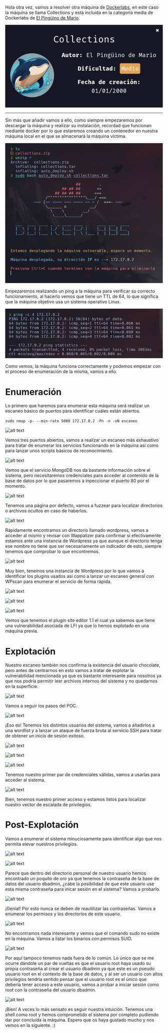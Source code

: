 
Hola otra vez, vamos a resolver otra máquina de [Dockerlabs](https://dockerlabs.es/#/), en este caso la máquina se llama Collections y está incluida en la categoría media de Dockerlabs de [El Pingüino de Mario](https://www.youtube.com/channel/UCGLfzfKRUsV6BzkrF1kJGsg).

![alt text](images/image.png)

---------------------------------------------------------------------------------------------------------------------------------------------------

Sin más que añadir vamos a ello, como siempre empezaremos por descargar la máquina y realizar su instalación, recordad que funcionan mediante docker por lo que estaremos creando un contenedor en nuestra máquina local en el que se almacenará la máquina víctima.

![alt text](images/image-1.png)

Empezaremos realizando un ping a la máquina para verificar su correcto funcionamiento, al hacerlo vemos que tiene un TTL de 64, lo que significa que la máquina objetivo usa un sistema operativo Linux.

![alt text](images/image-2.png)

Como vemos, la máquina funciona correctamente y podemos empezar con el proceso de enumeración de la misma, vamos a ello.

# Enumeración

Lo primero que haremos para enumerar esta máquina será realizar un escaneo básico de puertos para identificar cuáles están abiertos.

```sudo nmap -p- --min-rate 5000 172.17.0.2 -Pn -n -oN escaneo```

![alt text](images/image-3.png)

Vemos tres puertos abiertos, vamos a realizar un escaneo más exhaustivo para tratar de enumerar los servicios funcionando en la máquina así como para lanzar unos scripts básicos de reconocimiento.

![alt text](images/image-4.png)

Vemos que el servicio MongoDB nos da bastante información sobre el sistema, pero necesitaremos credenciales para acceder al contenido de la base de datos por lo que pasaremos a inpeccionar el puerto 80 por el momento.

![alt text](images/image-5.png)

Tenemos una página por defecto, vamos a fuzzear para localizar directorios o archivos ocultos en caso de haberlos.

![alt text](images/image-6.png)

Rápidamente encontramos un directorio llamado wordpress, vamos a acceder al mismo y revisar con Wappalizer para confirmar si efectivamente estamos ante una instancia de Wordpress ya que aunque el directorio tenga ese nombre no tiene que ser necesariamente un indicador de esto, siempre tenemos que comprobar lo que encontremos.

![alt text](images/image-7.png)

Muy bien, tenemos una instancia de Wordpress por lo que vamos a identificar los plugins usados así como a lanzar un escaneo general con WPscan para enumerar el servicio de forma rápida.

![alt text](images/image-8.png)

![alt text](images/image-9.png)

![alt text](images/image-10.png)

Vemos que tenemos el plugin site editor 1.1 el cual ya sabemos que tiene una vulnerabilidad asociada de LFI ya que lo hemos explotado en una máquina previa. 

# Explotación

Nuestro escaneo también nos confirma la existencia del usuario chocolate, pero antes de centrarnos en esto vamos a tratar de explotar la vulnerabilidad mencionada ya que es bastante interesante para nosotros ya que nos podría permitir leer archivos internos del sistema y no quedarnos en la superficie.

![alt text](images/image-11.png)

Vamos a seguir los pasos del POC.

![alt text](images/image-12.png)

¡Eso es! Tenemos los distintos usuarios del sistema, vamos a añadirlos a una wordlist y a lanzar un ataque de fuerza bruta al servicio SSH para tratar de obtener un inicio de sesión exitoso.

![alt text](images/image-13.png)

![alt text](images/image-14.png)

![alt text](images/image-15.png)

Tenemos nuestro primer par de credenciales válidas, vamos a usarlas para acceder al sistema.

![alt text](images/image-16.png)

Bien, tenemos nuestro primer acceso y estamos listos para localizar nuestro vector de escalada de privilegios.

# Post-Explotación

Vamos a enumerar el sistema minuciosamente para identificar algo que nos permita elevar nuestros privilegios.

![alt text](images/image-17.png)

![alt text](images/image-18.png)

Parece que dentro del directorio personal de nuestro usuario hemos encontrado un poquito de oro ya que tenemos la contraseña de la base de datos del usuario dbadmin, ¿cabe la posibilidad de que este usuario use esta misma contraseña para inicar sesión en el sistema? Vamos a probarlo.

![alt text](images/image-19.png)

¡Genial! Por esto nunca se deben de reautilizar las contraseñas. Vamos a enumerar los permisos y los directorios de este usuario.

![alt text](images/image-20.png)

No encontramos nada interesante y vemos que el comando sudo no existe en la máquina. Vamos a listar los binarios con permisos SUID.

![alt text](images/image-21.png)

Por aquí tampoco tenemos nada fuera de lo común. Lo único que se me ocurre dándole un par de vueltas es que el usuario root haya usado su propia contraseña al crear el usuario dbadmin ya que este es un pseudo usuario root en el contexto de la base de datos, y al ser un usuario con altos privilegios tendría sentido pensar que el usuario root es el único que debería tener acceso a este usuario, vamos a probar a iniciar sesión como root con la contraseña del usuario dbadmin.

![alt text](images/image-22.png)

¡Bien! A veces lo más sensato es seguir nuestra intuición. Tenemos una shell como root y hemos comprometido el sistema por completo pudiendo dar por concluida la máquina. Espero que os haya gustado mucho y nos vemos en la siguiente. :)
